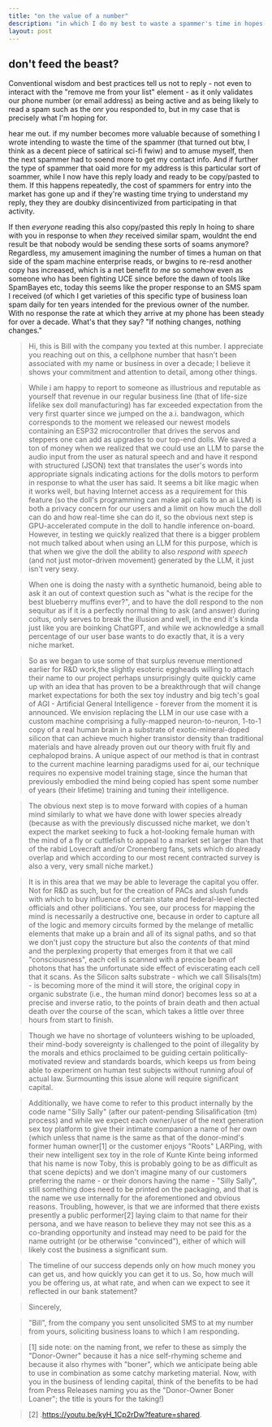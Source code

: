 ```yaml
---
title: "on the value of a number"
description: "in which I do my best to waste a spammer's time in hopes it will cause more such soammers to message me so that I can this reply to more of them."
layout: post
---
```


## don't feed the beast?
Conventional wisdom and best practices tell us not to reply - not even to interact with the "remove me from your list" element - as it only validates our phone number (or email address) as being active and as being likely to read a spam such as the onr you responded to, but in my case that is precisely what I'm hoping for. 

hear me out. if my number becomes more valuable because of something I wrote intending to waste the time of the spammer (that turned out btw, I think as a decent piece of satirical sci-fi fwiw) and to amuse myself, then the next spammer had to soend more to get my contact info. And if further the type of spammer that oaid more for my address is this particular sort of soammer, while I now have this reply loady and ready to be copy/pasted to them.  If this happens repeatedly, the cost of spammers for entry into the market has gone up and if they're wasting time trying to understand my reply, they they are doubky disincentivized from participating in that activity.  

If then *everyone* reading this also copy/pasted this reply In hoing to share with you in response to when *they* received similar spam, wouldnt the end result be that nobody would be sending these sorts of soams anymore? Regardless, my amusement imagining the number of times a human on that side of the spam machine enterprise reads, or bwgins to re-resd another copy has increased, which is a net benefit *to me* so somehow even as someone who has been fighting UCE since before the dawn of tools like SpamBayes etc, today this seems like the proper response to an SMS spam I received (of which I get varieties of this specific type of business loan spam daily for ten years intended for the previous owner of the number. With no response the rate at which they arrive at my phone has been steady for over a decade. What's that they say? "If nothing changes, nothing changes."

>Hi, this is Bill with the company you texted at this number.   I appreciate you reaching out on this, a cellphone number that hasn't been associated with my name or business in over a decade; I believe it shows your commitment and attention to detail, among other things.

>While i am happy to report to someone as illustrious and reputable as yourself that revenue in our regular business line (that of life-size lifelike sex doll manufacturing) has far exceeded expectation from the very first quarter since we jumped on the a.i. bandwagon, which corresponds to the moment we released our newest models containing an ESP32 microcontroller  that drives the servos and steppers one can add as upgrades to our top-end dolls. We saved a ton of money when we realized that we could use an LLM to parse the audio input from the user as natural speech and and have it respond with structured (JSON) text that translates the user's words into appropriate signals indicating actions for the dolls motors to perform in response to what the user has said. It seems a bit like magic when it works well, but having Internet access as a requirement for this feature (so the doll's programming can make api calls to an ai LLM) is both a privacy concern for our users and a limit on how much the doll can do and how real-time she can do it, so the obvious next step is GPU-accelerated compute in the doll to handle inference on-board.  However, in testing we quickly realized that there is a bigger problem not much talked about when using an LLM for this purpose, which is that when we give the doll the ability to also *respond with speech* (and not just motor-driven movement) generated by the LLM, it just isn't very sexy. 

>When one is doing the nasty with a synthetic humanoid, being able to ask it an out of context question such as  "what is the recipe for the best blueberry muffins ever?", and to have the doll respond to the non sequitur as if it is a perfectly normal thing to ask (and answer) during coitus, only serves to break the illusion and well, in the end it's kinda  just like you are boinking ChatGPT, and while we acknowledge a small percentage of our user base wants to do exactly that, it is a very niche market.  

>So as we began to use some of that surplus revenue mentioned earlier for R&D work,the slightly esoteric eggheads willing to attach their name to our project perhaps unsurprisingly quite quickly came up with  an idea that has proven to be a breakthrough that will change market expectations for both the sex toy industry and big tech's goal of AGI - Artificial General Intelligence - forever from the moment it is announced.  We envision replacing the LLM in our use case with a custom machine comprising a fully-mapped neuron-to-neuron, 1-to-1 copy of a real human brain in a substrate of exotic-mineral-doped silicon that can achieve much higher transistor density than traditional materials and have already proven out our theory with fruit fly and cephalopod brains. A unique aspect of our method is that in contrast to the current machine learning paradigms used for ai, our technique requires no expensive model training stage, since the human that previously embodied  the mind being copied has spent some number of years (their lifetime) training and tuning their intelligence.  

>The obvious next step is to move forward with copies of  a human mind similarly to what we have done with lower species already (because as with the previously discussed niche market, we don't expect the market seeking to fuck a hot-looking female human with the mind of a fly or cuttlefish to appeal to a market set larger than that of the rabid Lovecraft and/or Cronenberg fans, sets which do already overlap and which according to our most recent contracted survey is also a very, very small niche market.) 

>It is in this area that we may be able to leverage the capital you offer. Not for R&D as such, but for the creation of PACs and slush funds with which to buy influence of certain state and federal-level elected officials and other politicians.  You see, our process for mapping the   mind is necessarily a destructive one, because in order to capture all of the logic and memory circuits formed by the melange of metallic elements that make up a brain and all of its signal paths, and so that we don't just copy the structure but also the *contents* of that mind and the perplexing property that emerges from it that we call "consciousness", each cell is scanned with a precise beam of photons that has the unfortunate side effect of eviscerating each cell that it scans.  As the Silicon salts substrate - which we call Silisals(tm) - is becoming more of the mind it will store, the original copy in organic substrate (i.e., the human mind donor) becomes less so at a precise and inverse ratio, to the points of brain death and then actual death over the course of the scan, which takes a little over three hours from start to finish.

>Though we have no shortage of volunteers wishing to be uploaded, their mind-body sovereignty is challenged to the point of illegality by the morals and ethics proclaimed to be guiding certain politically-motivated review and standards boards, which keeps us from being able to experiment on human test subjects without running afoul of actual law. Surmounting this issue alone will require significant capital. 

>Additionally, we have come to refer to this product internally by the code name "Silly Sally" (after our patent-pending Silisalification (tm) process) and while we expect each owner/user of the next generation sex toy platform to give their intimate companion a name of her own (which unless that name is the same as that of the donor-mind's former human owner[1]  or the customer enjoys "Roots" LARPing, with their new intelligent sex toy in the role of Kunte Kinte being informed that his name is now Toby, this is probably going to be as difficult as that scene depicts) and we don't imagine many of our customers preferring the name - or their donors having the name - "Silly Sally", still something does need to be printed on the packaging, and that is the name we use internally for the aforementioned and obvious reasons.  Troubling, however, is that we are informed that there exists presently a public performer[2] laying claim to that name for their persona,  and we have reason to believe they may not see this as a co-branding opportunity and instead may need to be paid for the name outright (or be otherwise "convinced"), either of which will likely cost the business a significant sum.  

>The timeline of our success depends only on how much money you can get us, and how  quickly you can get it to us. So, how much will you be offering us, at what rate, and when can we expect to see it reflected in our bank statement?

>Sincerely, 

>"Bill",  from the company you sent unsolicited SMS to at my number from yours, soliciting business loans to which I am responding. 

>[1] side note: on the naming front, we refer to these as simply the  "Donor-Owner" because it has a nice self-rhyming scheme and because it also rhymes with "boner", which we anticipate being able to use in combination as some catchy marketing material. Now, with you in the business of lending capital, think of the benefits to be had from Press Releases naming you as the "Donor-Owner Boner Loaner"; the title is yours for the taking!)

>[2] .https://youtu.be/kyH_1Cp2rDw?feature=shared.
